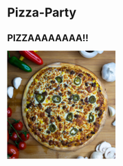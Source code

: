 # Pizza-Party

## PIZZAAAAAAAA!!

<img src="https://github.com/Kshemaij/Pizza-Party/blob/main/Image/pizza1.jpg" width=50% height=50%>

